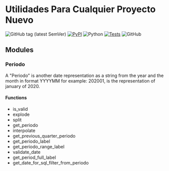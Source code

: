 # Utilidades Para Cualquier Proyecto Nuevo

![GitHub tag (latest SemVer)](https://img.shields.io/github/v/tag/marco-gallegos/pyciosa?label=pyciosa&style=for-the-badge)
[![PyPI](https://img.shields.io/badge/pip-v.20.0.2-blue.svg?style=for-the-badge)](https://pypi.org/project/pyciosa/)
![Python](https://img.shields.io/badge/python-3.6+-green.svg?style=for-the-badge)
[![Tests](https://img.shields.io/badge/tests-4%20%2F%204-brightgreen.svg?style=for-the-badge)](https://github.com/marco-gallegos/pyciosa/blob/master/tests.py)
![GitHub](https://img.shields.io/github/license/marco-gallegos/pyciosa?style=for-the-badge)

## Modules

### Periodo

A "Periodo" is another date representation as a string from the year and the month in format  YYYYMM for example: 202001,
is the representation of january of 2020.

#### Functions

 * is_valid
 * explode
 * split
 * get_periodo
 * interpolate
 * get_previous_quarter_periodo
 * get_periodo_label
 * get_periodo_range_label
 * validate_date
 * get_period_full_label
 * get_date_for_sql_filter_from_periodo